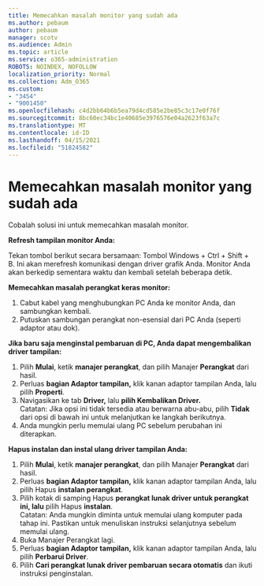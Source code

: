 ```yaml
---
title: Memecahkan masalah monitor yang sudah ada
ms.author: pebaum
author: pebaum
manager: scotv
ms.audience: Admin
ms.topic: article
ms.service: o365-administration
ROBOTS: NOINDEX, NOFOLLOW
localization_priority: Normal
ms.collection: Adm_O365
ms.custom:
- "3454"
- "9001450"
ms.openlocfilehash: c4d2bb64b6b5ea79d4cd585e2be85c3c17e0f76f
ms.sourcegitcommit: 8bc60ec34bc1e40685e3976576e04a2623f63a7c
ms.translationtype: MT
ms.contentlocale: id-ID
ms.lasthandoff: 04/15/2021
ms.locfileid: "51824582"
---
```

# <a name="troubleshoot-an-existing-monitor"></a>Memecahkan masalah monitor yang sudah ada

Cobalah solusi ini untuk memecahkan masalah monitor. 

**Refresh tampilan monitor Anda:**

Tekan tombol berikut secara bersamaan: Tombol Windows + Ctrl + Shift + B. Ini akan merefresh komunikasi dengan driver grafik Anda. Monitor Anda akan berkedip sementara waktu dan kembali setelah beberapa detik.

**Memecahkan masalah perangkat keras monitor:**

1. Cabut kabel yang menghubungkan PC Anda ke monitor Anda, dan sambungkan kembali.
2. Putuskan sambungan perangkat non-esensial dari PC Anda (seperti adaptor atau dok).

**Jika baru saja menginstal pembaruan di PC, Anda dapat mengembalikan driver tampilan:**

1. Pilih **Mulai**, ketik **manajer perangkat**, dan pilih Manajer **Perangkat** dari hasil.
2. Perluas **bagian Adaptor tampilan,** klik kanan adaptor tampilan Anda, lalu pilih **Properti**.
3. Navigasikan ke tab **Driver,** lalu **pilih Kembalikan Driver.** <br>
Catatan: Jika opsi ini tidak tersedia atau berwarna abu-abu, pilih **Tidak** dari opsi di bawah ini untuk melanjutkan ke langkah berikutnya.
4. Anda mungkin perlu memulai ulang PC sebelum perubahan ini diterapkan.

**Hapus instalan dan instal ulang driver tampilan Anda:**

1. Pilih **Mulai**, ketik **manajer perangkat**, dan pilih Manajer **Perangkat** dari hasil.
2. Perluas **bagian Adaptor tampilan,** klik kanan adaptor tampilan Anda, lalu pilih Hapus **instalan perangkat**. 
3. Pilih kotak di samping Hapus **perangkat lunak driver untuk perangkat ini, lalu** pilih Hapus **instalan**.<br>
Catatan: Anda mungkin diminta untuk memulai ulang komputer pada tahap ini. Pastikan untuk menuliskan instruksi selanjutnya sebelum memulai ulang.
4. Buka Manajer Perangkat lagi.
5. Perluas **bagian Adaptor tampilan,** klik kanan adaptor tampilan Anda, lalu pilih **Perbarui Driver**.
6. Pilih **Cari perangkat lunak driver pembaruan secara otomatis** dan ikuti instruksi penginstalan.